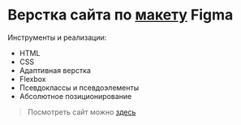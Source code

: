 # Верстка сайта по [макету](https://www.figma.com/file/Zf9sMIhl1R4nh16RGoz1bi/alivio-landing-page-for-figma-(Copy)-(Community)-(Copy)?type=design&t=UKOlaYw2fbqzWTwQ-6) Figma

Инструменты и реализации:  
+ HTML
+ CSS
+ Адаптивная верстка
+ Flexbox
+ Псевдоклассы и псевдоэлементы
+ Абсолютное позиционирование

> Посмотреть сайт можно [здесь](https://tonystark666.github.io/portfolio_Alivio/)
